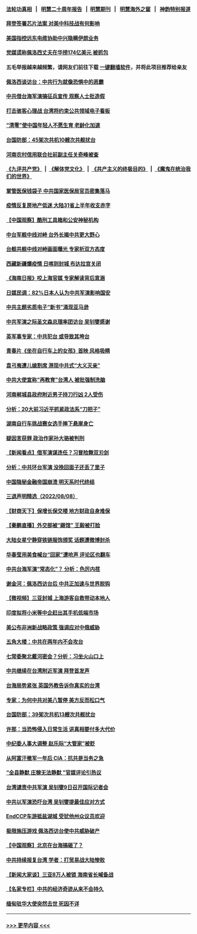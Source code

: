 #### [法轮功真相](https://github.com/gfw-breaker/truth/blob/master/README.md?t=0) &nbsp;&nbsp;|&nbsp;&nbsp; [明慧二十周年报告](https://github.com/gfw-breaker/mh-reports/blob/master/README.md?t=0) &nbsp;&nbsp;|&nbsp;&nbsp;[明慧期刊](https://github.com/gfw-breaker/mh-qikan) &nbsp;&nbsp;|&nbsp;&nbsp; [明慧海外之窗](https://github.com/gfw-breaker/mh-news/blob/master/README.md?t=0) &nbsp;&nbsp;|&nbsp;&nbsp; [神韵特别报道](https://github.com/gfw-breaker/mh-news/blob/master/shenyun.md?t=0)
#### [拜登签署芯片法案 对美中科技战有何影响](../pages/nsc413/n13798973.md?t=08100201) 
#### [美国指控远东电缆协助中兴隐瞒伊朗业务](../pages/nsc413/n13798971.md?t=08100201) 
#### [党媒谎称佩洛西丈夫在华捞174亿美元 被抓包](../pages/nsc413/n13798845.md?t=08100201) 
#### 五毛举报越来越频繁，请网友们前往下载 [一键翻墙软件](https://github.com/gfw-breaker/ssr-accounts)，并将此项目推荐给亲友
#### [佩洛西谈访台：中共行为就像恐惧中的恶霸](../pages/nsc413/n13798920.md?t=08100201) 
#### [中共借台海军演搞征兵宣传 观察人士批造假](../pages/nsc413/n13798739.md?t=08100201) 
#### [打击骇客心理战 台湾将约束公共领域电子看板](../pages/nsc413/n13798818.md?t=08100201) 
#### [“清零”使中国年轻人不愿生育 老龄化加速](../pages/nsc413/n13798741.md?t=08100201) 
#### [台国防部：45架次共机10艘次共舰扰台](../pages/nsc413/n13798875.md?t=08100201) 
#### [河南农村信用联合社前副主任关奇峰被查](../pages/nsc413/n13798777.md?t=08100201) 
#### [《九评共产党》](https://github.com/begood0513/9ping.md/blob/master/README.md) &nbsp;|&nbsp; [《解体党文化》](../../../../jtdwh.md/blob/master/README.md)  &nbsp;|&nbsp; [《共产主义的终极目的》](../../../../gczydzjmd.md/blob/master/README.md) &nbsp;|&nbsp; [《魔鬼在统治我们的世界》](../../../../mgztzwmdsj.md/blob/master/README.md) 
#### [掌管医保钱袋子 中共国家医保局官员密集落马](../pages/nsc413/n13798663.md?t=08100201) 
#### [疫情反复房地产低迷 大陆31省上半年收支赤字](../pages/nsc413/n13798532.md?t=08100201) 
#### [【中国观察】酷刑工具箱和公安神秘机构](../pages/nsc413/n13798499.md?t=08100201) 
#### [中台军舰中线对峙 台外长揭中共更大野心](../pages/nsc413/n13798740.md?t=08100201) 
#### [台舰共舰中线对峙画面曝光 专家析双方态度](../pages/nsc413/n13798679.md?t=08100201) 
#### [西藏新疆爆疫情 日喀则封城 布达拉宫关闭](../pages/nsc413/n13798637.md?t=08100201) 
#### [《海南日报》咬上海官媒 专家解读背后意涵](../pages/nsc413/n13798639.md?t=08100201) 
#### [日媒民调：82%日本人认为中共军演影响国安](../pages/nsc413/n13798629.md?t=08100201) 
#### [中共主题劣质电子“新书”涌现亚马逊](../pages/nsc413/n13798619.md?t=08100201) 
#### [中共军演之际圣文森总理率团访台 吴钊燮感谢](../pages/nsc413/n13798559.md?t=08100201) 
#### [英军事专家：中共犯台 或导致其垮台](../pages/nsc413/n13798430.md?t=08100201) 
#### [青春片《坐在自行车上的女孩》首映 风格吸睛](../pages/nsc413/n13798524.md?t=08100201) 
#### [袁弓夷遭儿媳割席 港现中共式“大义灭亲”](../pages/nsc413/n13798585.md?t=08100201) 
#### [中共大使宣称“再教育”台湾人 被批强制洗脑](../pages/nsc413/n13798497.md?t=08100201) 
#### [河南郸城县政府附近男子持刀行凶 2人受伤](../pages/nsc413/n13798489.md?t=08100201) 
#### [分析：20大前习近平抓紧政法系“刀把子”](../pages/nsc413/n13798372.md?t=08100201) 
#### [湖南自行车挑战赛女选手摔下悬崖身亡](../pages/nsc413/n13798470.md?t=08100201) 
#### [疑因言获罪 政治作家孙大骆被判刑](../pages/nsc413/n13798464.md?t=08100201) 
#### [【新闻看点】借军演谋连任？习冒险舞双刃剑](../pages/nsc413/n13798415.md?t=08100201) 
#### [分析：中共环台军演 没挽回面子还丢了里子](../pages/nsc413/n13798433.md?t=08100201) 
#### [中国隐秘金融帝国崩溃 明天系时代终结](../pages/nsc413/n13798440.md?t=08100201) 
#### [三退声明精选（2022/08/08）](../pages/nsc413/n13798443.md?t=08100201) 
#### [【财商天下】保增长保交楼 地方财政自身难保](../pages/nsc413/n13798346.md?t=08100201) 
#### [【秦鹏直播】外交部被“踢馆” 王毅被打脸](../pages/nsc413/n13798303.md?t=08100201) 
#### [大陆女星宁静穿铁链服饰颁奖 话题遭微博封杀](../pages/nsc413/n13798375.md?t=08100201) 
#### [华春莹用美食喊台“回家”遭呛声 评论区也翻车](../pages/nsc413/n13798179.md?t=08100201) 
#### [中共台海军演“常态化”？ 分析：色厉内荏](../pages/nsc413/n13798313.md?t=08100201) 
#### [谢金河：佩洛西访台后 中共正加速与世界脱钩](../pages/nsc413/n13798195.md?t=08100201) 
#### [【微视频】三亚封城 上海游客自救带动本地人](../pages/nsc413/n13798298.md?t=08100201) 
#### [印度拟将小米等中企赶出其手机低端市场](../pages/nsc413/n13798324.md?t=08100201) 
#### [美公布非洲新战略政策 强调应对中俄威胁](../pages/nsc413/n13798330.md?t=08100201) 
#### [五角大楼：中共在两年内不会攻台](../pages/nsc413/n13798354.md?t=08100201) 
#### [七常委聚北戴河密会？分析：习坐火山口上](../pages/nsc413/n13798123.md?t=08100201) 
#### [中共继续在台湾附近军演 拜登首发声](../pages/nsc413/n13798310.md?t=08100201) 
#### [台海局势紧张 英国外教告诉你真实的台湾](../pages/nsc413/n13798341.md?t=08100201) 
#### [专家：为何中共对美八暂停 美方反而松口气](../pages/nsc413/n13798323.md?t=08100201) 
#### [台国防部：39架次共机13艘次共舰扰台](../pages/nsc413/n13798328.md?t=08100201) 
#### [许那：当恐怖侵入日常生活 讲真相要付多大代价](../pages/nsc413/n13798299.md?t=08100201) 
#### [中纪委人事大调整 赵乐际“大管家”被贬](../pages/nsc413/n13798325.md?t=08100201) 
#### [从阿富汗撤军一年后 CIA：抗共是当务之急](../pages/nsc413/n13798224.md?t=08100201) 
#### [“全县静默 庄稼无法静默 ”官媒评论引热议](../pages/nsc413/n13798113.md?t=08100201) 
#### [台湾谴责中共军演 吴钊燮9日召开国际记者会](../pages/nsc413/n13798300.md?t=08100201) 
#### [中共以军演恐吓台湾 吴钊燮提最佳应对方式](../pages/nsc413/n13798312.md?t=08100201) 
#### [EndCCP车游抵盐湖城 受犹他州众议员欢迎](../pages/nsc413/n13797993.md?t=08100201) 
#### [极限施压游戏 佩洛西访台使中共威胁破产](../pages/nsc413/n13798285.md?t=08100201) 
#### [【中国观察】北京在台海搞砸了？](../pages/nsc413/n13798026.md?t=08100201) 
#### [中共持续报复台湾 学者：打贸易战大陆惨败](../pages/nsc413/n13798316.md?t=08100201) 
#### [【新闻大家谈】三亚8万人被锁 海南省长喊备战](../pages/nsc413/n13798237.md?t=08100201) 
#### [【名家专栏】中共的经济奇迹从来不会持久](../pages/nsc413/n13798186.md?t=08100201) 
#### [缅甸驻华大使突然去世 死因不详](../pages/nsc413/n13798129.md?t=08100201) 

----
#### [ >>> 更早内容 <<< ](../indexes/nsc413-earlier.md)
